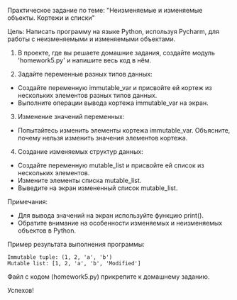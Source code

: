 Практическое задание по теме: "Неизменяемые и изменяемые объекты. Кортежи и списки"

Цель:
Написать программу на языке Python, используя Pycharm, для работы с неизменяемыми и изменяемыми объектами.

1. В проекте, где вы решаете домашние задания, создайте модуль 'homework5.py' и напишите весь код в нём.

2. Задайте переменные разных типов данных:
  - Создайте переменную immutable_var и присвойте ей кортеж из нескольких элементов разных типов данных.
  - Выполните операции вывода кортежа immutable_var на экран.

3. Изменение значений переменных:
  - Попытайтесь изменить элементы кортежа immutable_var. Объясните, почему нельзя изменить значения элементов кортежа.

4. Создание изменяемых структур данных:
  - Создайте переменную mutable_list и присвойте ей список из нескольких элементов.
  - Измените элементы списка mutable_list.
  - Выведите на экран измененный список mutable_list.

Примечания:
- Для вывода значений на экран используйте функцию print().
- Обратите внимание на особенности изменяемых и неизменяемых объектов в Python.

Пример результата выполнения программы:
```
Immutable tuple: (1, 2, 'a', 'b')
Mutable list: [1, 2, 'a', 'b', 'Modified']
```

Файл с кодом (homework5.py) прикрепите к домашнему заданию.

Успехов!
